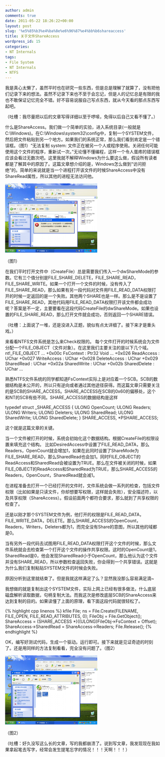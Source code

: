 ```yaml
---
author: admin
comments: true
date: 2011-05-22 18:26:22+00:00
layout: post
slug: '%e5%85%b3%e4%ba%8e%e6%96%87%e4%bb%b6shareaccess'
title: 关于文件ShareAccess
wordpress_id: 15
categories:
- NT Internals
tags:
- File System
- NT Internals
- NTFS
---
```


我是真心太懒了，虽然平时也在研究一些东西，但是总是理解了就算了，没有把他们记录下来的想法。虽然不记录下来也不至于会忘记，但是人的记忆总是有限的我也不敢保证记忆完全不错。好不容易说服自己写点东西，就从今天看的那点东西写起吧。

（吐槽：我尽量把以后的文章写得详细以至于啰嗦，免得以后自己又看不懂了。）

什么是ShareAccess。我们做一个简单的实验，进入系统目录(一般就是C:\Windows\)。在C:\Windows\system32\config中，复制一个SYSTEM文件，然后把文件粘贴到另一个地方。如果我们的系统正常，那么我们看到肯定是一个错误框。（图1）“无法复制 system: 文件正在被另一个人或程序使用。关闭任何可能使用这个文件的程序，重新试一次。”无论懂不懂编程，这样一个令人蛋疼的错误框应该会看过无数次吧。这里我就不解释Windows为什么要这么做，假设所有读者都是了解其中的原因了。这篇文章想介绍的是，Windows怎么做到“访问拒绝”的。简单的来说就是当一个进程打开该文件的时候ShareAccess中没有ShareRead属性，所以其他的进程无法访问他。

[![](/uploads/2011/05/Windows-XP-Professional-2011-05-23-01-51-31-300x225.png)](/uploads/2011/05/Windows-XP-Professional-2011-05-23-01-51-31.png)

（图1）

在我们平时打开文件中（CreateFile）总是需要我们传入一个dwShareMode的参数。它有三个值分别是FILE_SHARE_DELETE，FILE_SHARE_READ，FILE_SHARE_WRITE。如果一个打开一个文件的时候，没有传入了FILE_SHARE_READ，那么如果有另一段代码对文件用FILE_READ_DATA权限打开的时候一定返回的是一个失败。其他两个SHARE也是一样。那么是不是设置了FILE_SHARE_READ，其他代码用FILE_READ_DATA权限打开该文件都会成功呢？答案是不一定，主要要看在这段代码CreateFile的dwShareMode。如果也设置的FILE_SHARE_READ，那么打开文件就会成功，否则返回一个SHARE错误。

（吐槽：上面说了一堆，还是没进入正题，貌似有点太详细了。接下来才是重头戏。）

来看看NTFS文件系统是怎么来Check权限的。
每个文件打开的时候系统会为文件分配一个FILE_OBJECT（文件对象）。在这里我们主要关注的是以下几个域。
nt!_FILE_OBJECT
...
+0x00c FsContext        : Ptr32 Void
...
+0x026 ReadAccess       : UChar
+0x027 WriteAccess      : UChar
+0x028 DeleteAccess     : UChar
+0x029 SharedRead       : UChar
+0x02a SharedWrite      : UChar
+0x02b SharedDelete     : UChar
...

熟悉NTFS文件系统的同学都知道FsContext实际上是对应着一个SCB。SCB的数据结构是未公开的，所以只有逆向或者通过其他途径获得。而这篇文章只需要关注的是SCB的SHARE_ACCESS。SHARE_ACCESS在SCB的0x60的偏移处，这个和NT的SCB有些不同。SHARE_ACCESS的数据结构是这样

typedef struct _SHARE_ACCESS {
ULONG OpenCount;
ULONG Readers;
ULONG Writers;
ULONG Deleters;
ULONG SharedRead;
ULONG SharedWrite;
ULONG SharedDelete;
} SHARE_ACCESS, *PSHARE_ACCESS;

这个就是这篇文章的关键。

当一个文件被打开的时候，系统会初始化这个数据结构。根据CreateFile的权限设置来填充这个结构。
比如DesiredAccess中设置了FILE_READ_DATA，那么Readers，OpenCount就会增加1，如果在此同时设置了ShareMode为FILE_SHARE_READ，那么SharedRead也会加1。同时FILE_OBJECT的ReadAccess和SharedRead会被设置为TRUE。那么在文件被关闭的时候，如果FILE_OBJECT的ReadAccess和SharedRead为TRUE，那么SHARE_ACCESS的Readers，OpenCount，SharedRead就会减1。

在进程准备去打开一个已经打开的文件时，文件系统会做一系列的检查，包括文件权限（比如如果是只读文件，你却想要写权限，这样就会失败），安全描述符，以及共享权限（ShareAccess）。假设前面两个都符合要求，那么就到了共享权限的检查了。

还是以刚才那个SYSTEM文件为例，他打开的权限是FILE_READ_DATA，FILE_WRITE_DATA，DELETE。那么SHARE_ACCESS的OpenCount，Readers，Writers，Deleters都为1，而完全没有Share的意图，所以其他的域都是0。

当有另外一段代码去试图用FILE_READ_DATA权限打开这个文件的时候，那么文件系统就会去检查第一个打开这个文件的操作共享权限。这时的OpenCount是1，SharedRead是0，他会发现SharedRead小于OpenCount，那么他认为这个文件并没有SHARE_READ，所以参数检查返回失败，你会得到一个共享错误。这就是为什么我们复制粘贴SYSTEM文件的时候会失败。

原因分析到这里就结束了。但是我就这样满足了么？显然我没那么容易满足滴~

我想做的就是复制出这个SYSTEM文件，实际上网上已经有很多做法，什么底层磁盘解析读取数据，句柄复制大法。而我这次是修改底层SCB的ShareAccess来达到复制的目的。如果读懂了上面的原理，看下面这段代码就很轻松了。


{% highlight cpp linenos %}
kfile File;
ns = File.Create(FILENAME, FILE_OPEN, FILE_READ_ATTRIBUTES, 0);
FileObj = File.GetObject();
ShareAccess = (SHARE_ACCESS *)((ULONG)FileObj->FsContext + Offset);
ShareAccess->SharedRead = ShareAccess->Readers;
File.Release();
 {% endhighlight %}

OK，编写好测试代码，生成一个驱动。运行即可。接下来就是见证奇迹的时刻了。还是用同样的方法复制看看，完全没有问题了。（图2）

[![](/uploads/2011/05/Windows-XP-Professional-2011-05-23-01-53-40-300x225.png)](/uploads/2011/05/Windows-XP-Professional-2011-05-23-01-53-40.png)

（图2）

（吐槽：好久没写这么长的文章，写的我都崩溃了。说到写文章，我发现现在我如果拿起笔去写字，经常会发生提笔忘字的情况！！！天啊！！！）
